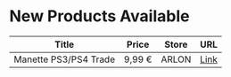 # New Products Available

| Title | Price | Store | URL |
|---|---|---|---|
| Manette PS3/PS4 Trade | 9,99 € | ARLON | [Link](https://www.cashconverters.be/fr/accessoires-jeux-video/873519-manette-ps3-ps4-trade.html) |

